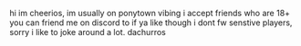 hi im cheerios, im usually on ponytown vibing 
i accept friends who are 18+
you can friend me on discord to if ya like 
though i dont fw senstive players, sorry i like to joke around a lot. 
dachurros

<!---
Dacheerios/Dacheerios is a ✨ special ✨ repository because its `README.md` (this file) appears on your GitHub profile.
You can click the Preview link to take a look at your changes.
--->
